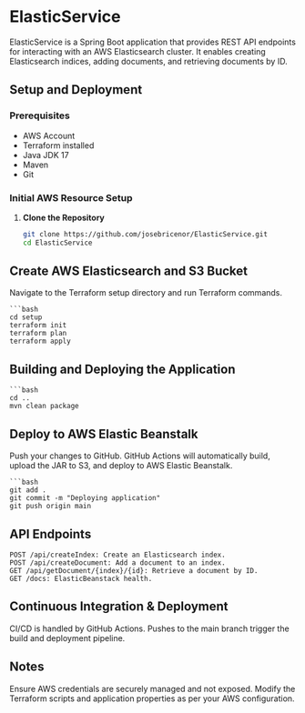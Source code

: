 # ElasticService

ElasticService is a Spring Boot application that provides REST API endpoints for interacting with an AWS Elasticsearch cluster. It enables creating Elasticsearch indices, adding documents, and retrieving documents by ID.

## Setup and Deployment

### Prerequisites

- AWS Account
- Terraform installed
- Java JDK 17
- Maven
- Git

### Initial AWS Resource Setup

1. **Clone the Repository**
   ```bash
   git clone https://github.com/josebricenor/ElasticService.git
   cd ElasticService

## Create AWS Elasticsearch and S3 Bucket
Navigate to the Terraform setup directory and run Terraform commands.

    ```bash 
    cd setup
    terraform init
    terraform plan
    terraform apply

## Building and Deploying the Application

    ```bash
    cd ..
    mvn clean package

## Deploy to AWS Elastic Beanstalk
Push your changes to GitHub. GitHub Actions will automatically build, upload the JAR to S3, and deploy to AWS Elastic Beanstalk.

    ```bash
    git add .
    git commit -m "Deploying application"
    git push origin main

## API Endpoints

    POST /api/createIndex: Create an Elasticsearch index.
    POST /api/createDocument: Add a document to an index.
    GET /api/getDocument/{index}/{id}: Retrieve a document by ID.
    GET /docs: ElasticBeanstack health.

## Continuous Integration & Deployment

CI/CD is handled by GitHub Actions.
Pushes to the main branch trigger the build and deployment pipeline.

## Notes

Ensure AWS credentials are securely managed and not exposed.
Modify the Terraform scripts and application properties as per your AWS configuration.